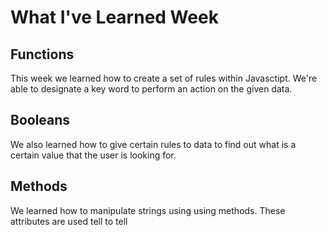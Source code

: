 # What I've Learned Week

## Functions

This week we learned how to create a set of rules within Javasctipt. We're able to designate a key word to perform an action on the given data. 

## Booleans

We also learned how to give certain rules to data to find out what is a certain value that the user is looking for.

## Methods

We learned how to manipulate strings using using methods. These attributes are used tell to tell 